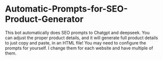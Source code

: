 # Automatic-Prompts-for-SEO-Product-Generator
This bot automatically does SEO prompts to Chatgpt and deepseek. You can adjust the proper product details, and it will generate full product details to just copy and paste, in an HTML file! You may need to configure the prompts for yourself. I change them for each website and have multiple of them.
